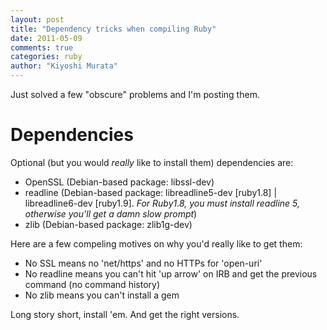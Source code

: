 ```yaml
---
layout: post
title: "Dependency tricks when compiling Ruby"
date: 2011-05-09
comments: true
categories: ruby
author: "Kiyoshi Murata"
---
```


Just solved a few "obscure" problems and I'm posting them.

Dependencies
============

Optional (but you would *really* like to install them) dependencies are:

* OpenSSL (Debian-based package: libssl-dev)
* readline (Debian-based package: libreadline5-dev [ruby1.8] | libreadline6-dev [ruby1.9]. _For Ruby1.8, *you must install readline 5*, otherwise you'll get a damn slow prompt_)
* zlib (Debian-based package: zlib1g-dev)

Here are a few compeling motives on why you'd really like to get them:

* No SSL means no 'net/https' and no HTTPs for 'open-uri'
* No readline means you can't hit 'up arrow' on IRB and get the previous command (no command history)
* No zlib means you can't install a gem

Long story short, install 'em. And get the right versions.
